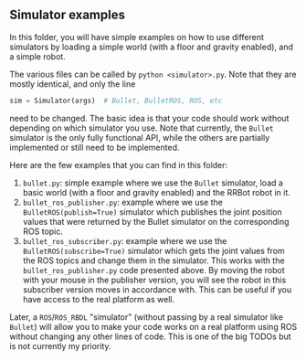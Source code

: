 ## Simulator examples

In this folder, you will have simple examples on how to use different simulators by loading a simple world (with a 
floor and gravity enabled), and a simple robot.

The various files can be called by `python <simulator>.py`. Note that they are mostly identical, and only the line 

```python
sim = Simulator(args)  # Bullet, BulletROS, ROS, etc
```

need to be changed. The basic idea is that your code should work without depending on which simulator you use. Note 
that currently, the `Bullet` simulator is the only fully functional API, while the others are partially implemented 
or still need to be implemented.

Here are the few examples that you can find in this folder:
1. `bullet.py`: simple example where we use the `Bullet` simulator, load a basic world (with a floor and gravity 
enabled) and the RRBot robot in it.
2. `bullet_ros_publisher.py`: example where we use the `BulletROS(publish=True)` simulator which publishes the 
joint position values that were returned by the Bullet simulator on the corresponding ROS topic.
3. `bullet_ros_subscriber.py`: example where we use the `BulletROS(subscribe=True)` simulator which gets the joint 
values from the ROS topics and change them in the simulator. This works with the `bullet_ros_publisher.py` code 
presented above. By moving the robot with your mouse in the publisher version, you will see the robot in this 
subscriber version moves in accordance with. This can be useful if you have access to the real platform as well.

Later, a `ROS`/`ROS_RBDL` "simulator" (without passing by a real simulator like `Bullet`) will allow you to make 
your code works on a real platform using ROS without changing any other lines of code. This is one of the big 
TODOs but is not currently my priority.
